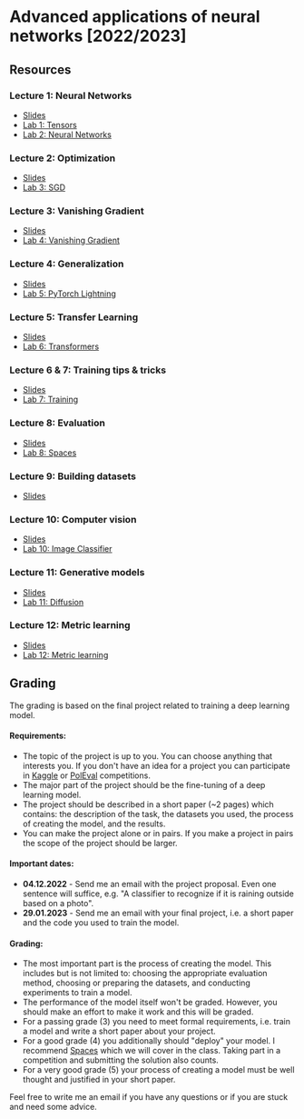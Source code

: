 # Advanced applications of neural networks [2022/2023]

## Resources
### Lecture 1: Neural Networks
* [Slides](https://docs.google.com/presentation/d/1UZYIrpRRjiMFg2R3yEtX89KXlZyvJMQUDazdy_McCq0/edit?usp=sharing)
* [Lab 1: Tensors](https://www.kaggle.com/lomero/aann-22-23-lab-01)
* [Lab 2: Neural Networks](https://www.kaggle.com/lomero/aann-22-23-lab-02-nn)

### Lecture 2: Optimization
* [Slides](https://docs.google.com/presentation/d/1kyWFCmIWhqmn37KHDzyFuFh4sq5SDzu-uqLDOJgbS_I/edit?usp=sharing)
* [Lab 3: SGD](https://www.kaggle.com/lomero/aann-22-23-lab-03-sgd)

### Lecture 3: Vanishing Gradient
* [Slides](https://docs.google.com/presentation/d/1MyzNNTV5lrOOy2W54DpagiTu5Q6bR5i9sxoYRs3J9RY/edit?usp=sharing)
* [Lab 4: Vanishing Gradient](https://www.kaggle.com/lomero/aann-22-23-lab-04-vanishing-gradient)

### Lecture 4: Generalization
* [Slides](https://docs.google.com/presentation/d/1EZnTNnTUhI-wLeHSFNU5NfQSyLxzJyXzq0hw8kK-bw0/edit?usp=sharing)
* [Lab 5: PyTorch Lightning](https://www.kaggle.com/lomero/aann-22-23-lab-05-lightning)

### Lecture 5: Transfer Learning
* [Slides](https://docs.google.com/presentation/d/1BS8-0MmdfhFm9kJttulnjZzPzjT8kl6RdrPUWnY-7J8/edit?usp=sharing)
* [Lab 6: Transformers](https://www.kaggle.com/lomero/aann-22-23-lab-06-transformers)

### Lecture 6 & 7: Training tips & tricks
* [Slides](https://docs.google.com/presentation/d/1LKxLv1Va2KaFZfi6gSDAxy7_We6RN4FZasbVRb6jmEI/edit?usp=sharing)
* [Lab 7: Training](https://www.kaggle.com/lomero/aann-22-23-lab-07-training)

### Lecture 8: Evaluation
* [Slides](https://docs.google.com/presentation/d/1qkWA_6DzvZJoaa463Da2F0s7HXc_V4kOB7_-htOGgEc/edit?usp=sharing)
* [Lab 8: Spaces](https://huggingface.co/spaces/piotr-rybak/genre-classifier)

### Lecture 9: Building datasets
* [Slides](https://docs.google.com/presentation/d/1bCZybEoKYvO7RWYGsie2j9zIr6l7AWbFyjqkuDrci9Y/edit?usp=sharing)

### Lecture 10: Computer vision
* [Slides](https://docs.google.com/presentation/d/1ESvylgQSKDOmGsgVyulBdEC58POd7xd44MqjmsiBC04/edit?usp=sharing)
* [Lab 10: Image Classifier](https://www.kaggle.com/lomero/aann-22-23-lab-10-vision)

### Lecture 11: Generative models
* [Slides](https://docs.google.com/presentation/d/1W6guTC7fiibKhEUHMvPgyZl2zkfsTsio_kpzPbavsqQ/edit?usp=sharing)
* [Lab 11: Diffusion](https://www.kaggle.com/lomero/aann-22-23-lab-11-diffusion)

### Lecture 12: Metric learning
* [Slides](https://docs.google.com/presentation/d/1MuIN5dJOcH5Pfh_PQULm9KYA-5OulbjLgpdZWVOyc5o/edit?usp=sharing)
* [Lab 12: Metric learning](https://www.kaggle.com/lomero/aann-22-23-lab-12-metric-learning)

## Grading
The grading is based on the final project related to training a deep learning model.

#### Requirements:
- The topic of the project is up to you. You can choose anything that interests you. If you don't have an idea for a project you can participate in [Kaggle](https://www.kaggle.com/competitions?listOption=active&hostSegmentIdFilter=1) or [PolEval](https://beta.poleval.pl/) competitions.
- The major part of the project should be the fine-tuning of a deep learning model.
- The project should be described in a short paper (~2 pages) which contains: the description of the task, the datasets you used, the process of creating the model, and the results.
- You can make the project alone or in pairs. If you make a project in pairs the scope of the project should be larger.

#### Important dates:
- **04.12.2022** - Send me an email with the project proposal. Even one sentence will suffice, e.g. "A classifier to recognize if it is raining outside based on a photo". 
- **29.01.2023** - Send me an email with your final project, i.e. a short paper and the code you used to train the model.

#### Grading:
- The most important part is the process of creating the model. This includes but is not limited to: choosing the appropriate evaluation method, choosing or preparing the datasets, and conducting experiments to train a model.
- The performance of the model itself won't be graded. However, you should make an effort to make it work and this will be graded.
- For a passing grade (3) you need to meet formal requirements, i.e. train a model and write a short paper about your project.
- For a good grade (4) you additionally should "deploy" your model. I recommend [Spaces](https://huggingface.co/spaces) which we will cover in the class. Taking part in a competition and submitting the solution also counts.
- For a very good grade (5) your process of creating a model must be well thought and justified in your short paper.

Feel free to write me an email if you have any questions or if you are stuck and need some advice.
